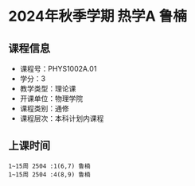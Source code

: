 # 2024年秋季学期 热学A 鲁楠






## 课程信息

- 课程号：PHYS1002A.01
- 学分：3
- 教学类型：理论课
- 开课单位：物理学院
- 课程类别：通修
- 课程层次：本科计划内课程

## 上课时间

```
1~15周 2504 :1(6,7) 鲁楠
1~15周 2504 :4(8,9) 鲁楠
```

